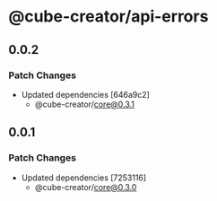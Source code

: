 # @cube-creator/api-errors

## 0.0.2

### Patch Changes

- Updated dependencies [646a9c2]
  - @cube-creator/core@0.3.1

## 0.0.1

### Patch Changes

- Updated dependencies [7253116]
  - @cube-creator/core@0.3.0

